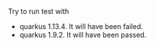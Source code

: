 Try to run test with 

* quarkus 1.13.4. It will have been failed.
*  quarkus 1.9.2. It will have been passed.
